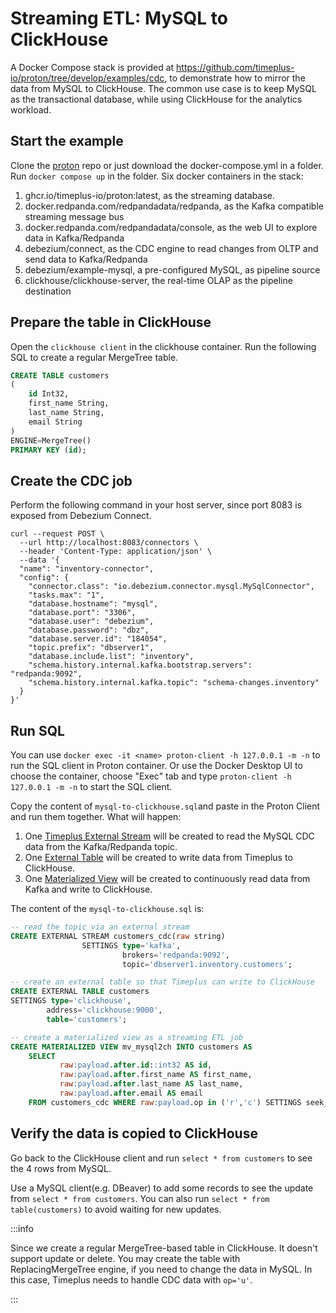 # Streaming ETL: MySQL to ClickHouse

A Docker Compose stack is provided at https://github.com/timeplus-io/proton/tree/develop/examples/cdc, to demonstrate how to mirror the data from MySQL to ClickHouse. The common use case is to keep MySQL as the transactional database, while using ClickHouse for the analytics workload.

## Start the example

Clone the [proton](https://github.com/timeplus-io/proton) repo or just download the docker-compose.yml in a folder. Run `docker compose up` in the folder. Six docker containers in the stack:

1. ghcr.io/timeplus-io/proton:latest, as the streaming database.
2. docker.redpanda.com/redpandadata/redpanda, as the Kafka compatible streaming message bus
3. docker.redpanda.com/redpandadata/console, as the web UI to explore data in Kafka/Redpanda
4. debezium/connect, as the CDC engine to read changes from OLTP and send data to Kafka/Redpanda
5. debezium/example-mysql, a pre-configured MySQL, as pipeline source
6. clickhouse/clickhouse-server, the real-time OLAP as the pipeline destination

## Prepare the table in ClickHouse

Open the `clickhouse client` in the clickhouse container. Run the following SQL to create a regular MergeTree table.

```sql
CREATE TABLE customers
(
    id Int32,
    first_name String,
    last_name String,
    email String
)
ENGINE=MergeTree()
PRIMARY KEY (id);
```

## Create the CDC job

Perform the following command in your host server, since port 8083 is exposed from Debezium Connect.

```shell
curl --request POST \
  --url http://localhost:8083/connectors \
  --header 'Content-Type: application/json' \
  --data '{
  "name": "inventory-connector",
  "config": {
    "connector.class": "io.debezium.connector.mysql.MySqlConnector",
    "tasks.max": "1",
    "database.hostname": "mysql",
    "database.port": "3306",
    "database.user": "debezium",
    "database.password": "dbz",
    "database.server.id": "184054",
    "topic.prefix": "dbserver1",
    "database.include.list": "inventory",
    "schema.history.internal.kafka.bootstrap.servers": "redpanda:9092",
    "schema.history.internal.kafka.topic": "schema-changes.inventory"
  }
}'
```

## Run SQL

You can use `docker exec -it <name> proton-client -h 127.0.0.1 -m -n` to run the SQL client in Proton container. Or use the Docker Desktop UI to choose the container, choose "Exec" tab and type `proton-client -h 127.0.0.1 -m -n` to start the SQL client.

Copy the content of `mysql-to-clickhouse.sql`and paste in the Proton Client and run them together. What will happen:

1. One [Timeplus External Stream](external-stream) will be created to read the MySQL CDC data from the Kafka/Redpanda topic.
2. One [External Table](proton-clickhouse-external-table) will be created to write data from Timeplus to ClickHouse.
3. One [Materialized View](view#m_view) will be created to continuously read data from Kafka and write to ClickHouse.

The content of the `mysql-to-clickhouse.sql` is:

```sql
-- read the topic via an external stream
CREATE EXTERNAL STREAM customers_cdc(raw string)
                SETTINGS type='kafka',
                         brokers='redpanda:9092',
                         topic='dbserver1.inventory.customers';

-- create an external table so that Timeplus can write to ClickHouse
CREATE EXTERNAL TABLE customers
SETTINGS type='clickhouse',
        address='clickhouse:9000',
        table='customers';

-- create a materialized view as a streaming ETL job
CREATE MATERIALIZED VIEW mv_mysql2ch INTO customers AS
    SELECT
           raw:payload.after.id::int32 AS id,
           raw:payload.after.first_name AS first_name,
           raw:payload.after.last_name AS last_name,
           raw:payload.after.email AS email
    FROM customers_cdc WHERE raw:payload.op in ('r','c') SETTINGS seek_to='earliest';
```

## Verify the data is copied to ClickHouse

Go back to the ClickHouse client and run `select * from customers` to see the 4 rows from MySQL.

Use a MySQL client(e.g. DBeaver) to add some records to see the update from `select * from customers`. You can also run `select * from table(customers)` to avoid waiting for new updates.

:::info

Since we create a regular MergeTree-based table in ClickHouse. It doesn't support update or delete. You may create the table with ReplacingMergeTree engine, if you need to change the data in MySQL. In this case, Timeplus needs to handle CDC data with `op='u'`.

:::
